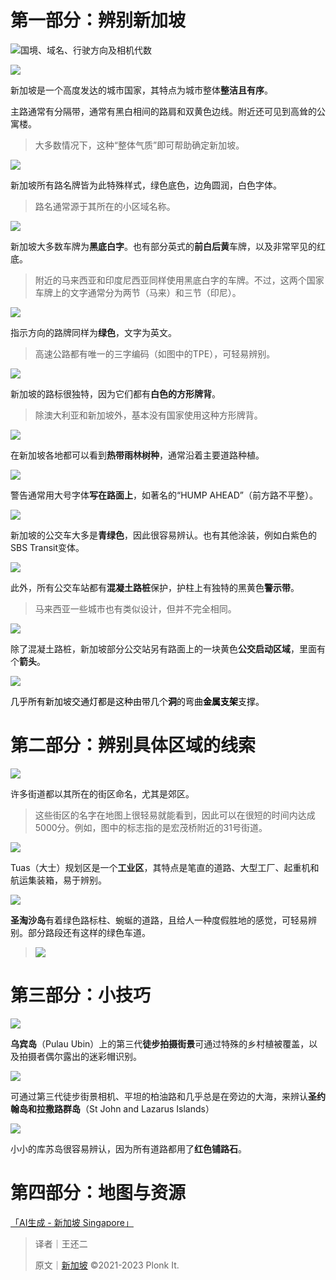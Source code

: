 # 第一部分：辨别新加坡
![国境、域名、行驶方向及相机代数](https://cdn.nlark.com/yuque/0/2023/png/35076970/1678276456815-1682cf17-c80a-4077-be51-4ca905544c51.png)

![](https://cdn.nlark.com/yuque/0/2023/png/35076970/1678276457434-08eef7d2-3c4e-4378-9045-0ee1e16e1075.png)

新加坡是一个高度发达的城市国家，其特点为城市整体**整洁且有序**。

主路通常有分隔带，通常有黑白相间的路肩和双黄色边线。附近还可见到高耸的公寓楼。

> 大多数情况下，这种“整体气质”即可帮助确定新加坡。
>

![](https://cdn.nlark.com/yuque/0/2023/png/35193536/1692411554396-d54fc269-8edb-4b4f-b313-b78088336744.png)

新加坡所有路名牌皆为此特殊样式，绿色底色，边角圆润，白色字体。

> 路名通常源于其所在的小区域名称。
>

![](https://cdn.nlark.com/yuque/0/2023/png/35193536/1692411518447-f2788c5a-2020-4717-8e59-b146f4753465.png)

新加坡大多数车牌为**黑底白字**。也有部分英式的**前白后黄**车牌，以及非常罕见的红底。

> 附近的马来西亚和印度尼西亚同样使用黑底白字的车牌。不过，这两个国家车牌上的文字通常分为两节（马来）和三节（印尼）。
>

![](https://cdn.nlark.com/yuque/0/2023/png/35193536/1692411520405-ee3a1123-c618-4a59-b52b-65f35bc4c79c.png)

指示方向的路牌同样为**绿色**，文字为英文。

> 高速公路都有唯一的三字编码（如图中的TPE），可轻易辨别。
>

![](https://cdn.nlark.com/yuque/0/2023/png/35193536/1692411554775-6e4a7b98-4e2d-495c-83c3-6ed37df1be75.png)

新加坡的路标很独特，因为它们都有**白色的方形牌背**。

> 除澳大利亚和新加坡外，基本没有国家使用这种方形牌背。
>

![](https://cdn.nlark.com/yuque/0/2023/png/35193536/1692411642954-1d8ac1a9-73f1-4208-a121-912b51d1f1b8.png)

在新加坡各地都可以看到**热带雨林树种**，通常沿着主要道路种植。

![](https://cdn.nlark.com/yuque/0/2023/png/35193536/1692411675928-eca3c9f8-cc53-41d3-8a3a-e467af4acf5b.png)

警告通常用大号字体**写在路面上**，如著名的“HUMP AHEAD”（前方路不平整）。

![](https://cdn.nlark.com/yuque/0/2023/png/35193536/1692411705726-35bf9e59-e941-4f37-a633-87bf5849ebf2.png)

新加坡的公交车大多是**青绿色**，因此很容易辨认。也有其他涂装，例如白紫色的SBS Transit变体。

![](https://cdn.nlark.com/yuque/0/2023/png/35193536/1692411722378-dbb7a9fd-75a6-421e-9c2e-4e65538b33e2.png)

此外，所有公交车站都有**混凝土路桩**保护，护柱上有独特的黑黄色**警示带**。

> 马来西亚一些城市也有类似设计，但并不完全相同。
>

![](https://cdn.nlark.com/yuque/0/2023/png/35193536/1692411757251-3e5b48b1-25c2-4442-90f6-49c6ecb6d05b.png)

除了混凝土路桩，新加坡部分公交站另有路面上的一块黄色**公交启动区域**，里面有个**箭头**。

![](https://cdn.nlark.com/yuque/0/2023/png/35193536/1692411818781-18f7bd44-2795-432b-afaf-b157747102dd.png)

<font style="color:rgb(0, 0, 0);">几乎所有新加坡交通灯都是这种由带几个</font>**<font style="color:rgb(0, 0, 0);">洞</font>**<font style="color:rgb(0, 0, 0);">的弯曲</font>**<font style="color:rgb(0, 0, 0);">金属支架</font>**<font style="color:rgb(0, 0, 0);">支撑。</font>

# 第二部分：辨别具体区域的线索
![](https://cdn.nlark.com/yuque/0/2023/png/35193536/1692411947831-0e5ddb32-8d65-47f1-ad44-464846c195c4.png)

许多街道都以其所在的街区命名，尤其是郊区。

> 这些街区的名字在地图上很轻易就能看到，因此可以在很短的时间内达成5000分。例如，图中的标志指的是宏茂桥附近的31号街道。
>

![](https://cdn.nlark.com/yuque/0/2023/png/35193536/1692411996448-c4f891ee-9072-4c10-9943-be10ef3c5c75.png)

Tuas（大士）规划区是一个**工业区**，其特点是笔直的道路、大型工厂、起重机和航运集装箱，易于辨别。

![](https://cdn.nlark.com/yuque/0/2023/png/35193536/1692412035770-ff93c2be-1968-4c37-8870-d2ec56b24ad3.png)

**圣淘沙岛**有着绿色路标柱、蜿蜒的道路，且给人一种度假胜地的感觉，可轻易辨别。部分路段还有这样的绿色车道。

> ![](https://cdn.nlark.com/yuque/0/2023/png/35076970/1678276465657-cad6c471-a390-4aa2-b021-deb6891a4747.png)
>

# 第三部分：小技巧
![](https://cdn.nlark.com/yuque/0/2023/png/35193536/1692412110094-87ef9f2a-cd3d-44cf-9678-3fb1d1e833ee.png)

**乌宾岛**（Pulau Ubin）上的第三代**徒步拍摄街景**可通过特殊的乡村植被覆盖，以及拍摄者偶尔露出的迷彩帽识别。

![](https://cdn.nlark.com/yuque/0/2023/png/35193536/1692412144350-35843a2d-e8b7-425f-aaa0-aa661df9d96b.png)

可通过第三代徒步街景相机、平坦的柏油路和几乎总是在旁边的大海，来辨认**圣约翰岛和拉撒路群岛**（St John and Lazarus Islands）

![](https://cdn.nlark.com/yuque/0/2023/png/35193536/1692412177517-0b43129e-b65e-4720-9f5d-15ee134b9d41.png)

小小的库苏岛很容易辨认，因为所有道路都用了**红色铺路石**。

# 第四部分：地图与资源
 [「AI生成 - 新加坡 Singapore」](https://tuxun.fun/maps_detail?mapsId=2450)



> 译者｜王还二	
>
> 原文｜[新加坡](https://www.plonkit.net/singapore) ©2021-2023 Plonk It.
>

